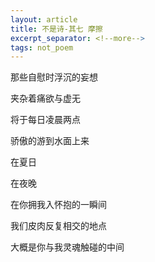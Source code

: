 ```yaml
---
layout: article
title: 不是诗-其七 摩擦
excerpt_separator: <!--more-->
tags: not_poem
---
```


那些自慰时浮沉的妄想
<!--more-->

夹杂着痛欲与虚无

将于每日凌晨两点

骄傲的游到水面上来

在夏日

在夜晚

在你拥我入怀抱的一瞬间

我们皮肉反复相交的地点

大概是你与我灵魂触碰的中间

